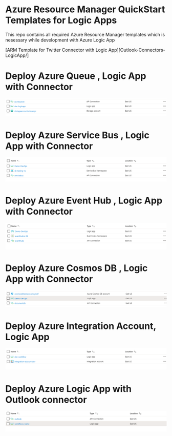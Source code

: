 # Azure Resource Manager QuickStart Templates for Logic Apps
This repo contains all required Azure Resource Manager templates which is nesessary while development with Azure Logic App

[ARM Template for Twitter Connector with Logic App][Outlook-Connectors-LogicApp/]

# Deploy Azure Queue , Logic App with Connector
![Image2](AzureQueue-Connectors-LogicApp/images/Image2.png)

# Deploy Azure Service Bus , Logic App with Connector
![Image2](AzureServiceBus-Connectors-LogicApp/images/Image2.png)

# Deploy Azure Event Hub , Logic App with Connector
![Image2](EventHubsNamespace-Connector-LogicApp/images/Image2.png)

# Deploy Azure Cosmos DB , Logic App with Connector
![Image2](CosmosDB-Connectors-LogicApp/images/Image2.png)

# Deploy Azure Integration Account, Logic App
![Image2](IntegrationAccount-LogicApp/images/Image2.png)

# Deploy Azure Logic App with Outlook connector
![Image2](Outlook-Connectors-LogicApp/images/Image2.png)
